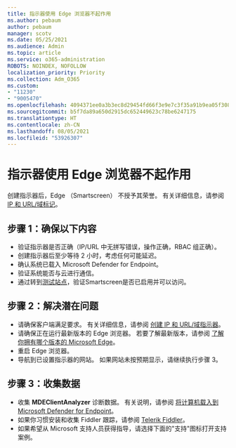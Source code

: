 ```yaml
---
title: 指示器使用 Edge 浏览器不起作用
ms.author: pebaum
author: pebaum
manager: scotv
ms.date: 05/25/2021
ms.audience: Admin
ms.topic: article
ms.service: o365-administration
ROBOTS: NOINDEX, NOFOLLOW
localization_priority: Priority
ms.collection: Adm_O365
ms.custom:
- "11230"
- "9005470"
ms.openlocfilehash: 4094371ee0a3b3ec8d29454fd66f3e9e7c3f35a91b9ea05f308325bc447ce11c
ms.sourcegitcommit: b5f7da89a650d2915dc652449623c78be6247175
ms.translationtype: HT
ms.contentlocale: zh-CN
ms.lasthandoff: 08/05/2021
ms.locfileid: "53926307"
---
```

# <a name="indicators-dont-work-using-edge-browser"></a>指示器使用 Edge 浏览器不起作用

创建指示器后，Edge （Smartscreen） 不授予其荣誉。 有关详细信息，请参阅 [IP 和 URL/域标记](/microsoft-365/security/defender-endpoint/indicator-ip-domain)。

## <a name="step-1-ensure-the-following"></a>步骤 1：确保以下内容

- 验证指示器是否正确（IP/URL 中无拼写错误，操作正确，RBAC 组正确）。
- 创建指示器后至少等待 2 小时，考虑任何可能延迟。
- 确认系统已载入 Microsoft Defender for Endpoint。
- 验证系统能否与云进行通信。
- 通过转到[测试站点](https://demo.smartscreen.msft.net)，验证Smartscreen是否已启用并可以访问。

## <a name="step-2-troubleshoot-the-potential-issue"></a>步骤 2：解决潜在问题

- 请确保客户端满足要求。 有关详细信息，请参阅 [创建 IP 和 URL/域指示器](/microsoft-365/security/defender-endpoint/indicator-ip-domain)。
- 请确保正在运行最新版本的 Edge 浏览器。 若要了解最新版本，请参阅 [了解你拥有哪个版本的 Microsoft Edge](https://support.microsoft.com/microsoft-edge/find-out-which-version-of-microsoft-edge-you-have-c726bee8-c42e-e472-e954-4cf5123497eb)。
- 重启 Edge 浏览器。
- 导航到已设置指示器的网站。 如果网站未按预期显示，请继续执行步骤 3。 

## <a name="step-3-collect-data"></a>步骤 3：收集数据

- 收集 **MDEClientAnalyzer** 诊断数据。 有关说明，请参阅 [将计算机载入到 Microsoft Defender for Endpoint](issues-with-onboarding-machines.md)。
- 如果你习惯安装和收集 Fiddler 跟踪，请参阅 [Telerik Fiddler](http://www.telerik.com/fiddler)。
- 如果希望从 Microsoft 支持人员获得指导，请选择下面的"支持"图标打开支持案例。

